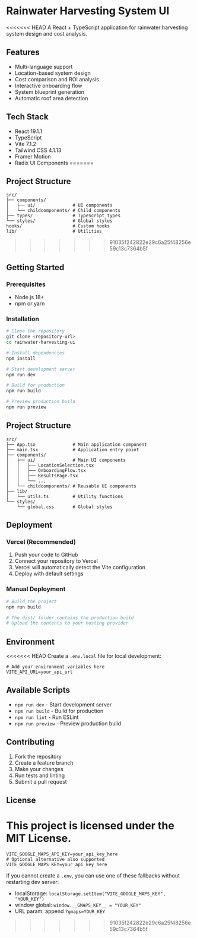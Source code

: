 # Rainwater Harvesting System UI

<<<<<<< HEAD
A React + TypeScript application for rainwater harvesting system design and cost analysis.

## Features

- Multi-language support
- Location-based system design
- Cost comparison and ROI analysis
- Interactive onboarding flow
- System blueprint generation
- Automatic roof area detection

## Tech Stack

- React 19.1.1
- TypeScript
- Vite 7.1.2
- Tailwind CSS 4.1.13
- Framer Motion
- Radix UI Components
=======
## Project Structure

```
src/
├── components/
│   ├── ui/              # UI components
│   └── childcomponents/ # Child components
├── types/               # TypeScript types
└── styles/              # Global styles
hooks/                   # Custom hooks
lib/                     # Utilities
```
>>>>>>> 91035f242822e29c6a25f48256e59c13c7364b5f

## Getting Started

### Prerequisites

- Node.js 18+ 
- npm or yarn

### Installation

```bash
# Clone the repository
git clone <repository-url>
cd rainwater-harvesting-ui

# Install dependencies
npm install

# Start development server
npm run dev

# Build for production
npm run build

# Preview production build
npm run preview
```

## Project Structure

```
src/
├── App.tsx              # Main application component
├── main.tsx             # Application entry point
├── components/
│   ├── ui/              # Main UI components
│   │   ├── LocationSelection.tsx
│   │   ├── OnboardingFlow.tsx
│   │   ├── ResultsPage.tsx
│   │   └── ...
│   └── childcomponents/ # Reusable UI components
├── lib/
│   └── utils.ts         # Utility functions
└── styles/
    └── global.css       # Global styles
```

## Deployment

### Vercel (Recommended)

1. Push your code to GitHub
2. Connect your repository to Vercel
3. Vercel will automatically detect the Vite configuration
4. Deploy with default settings

### Manual Deployment

```bash
# Build the project
npm run build

# The dist/ folder contains the production build
# Upload the contents to your hosting provider
```

## Environment

<<<<<<< HEAD
Create a `.env.local` file for local development:

```env
# Add your environment variables here
VITE_API_URL=your_api_url
```

## Available Scripts

- `npm run dev` - Start development server
- `npm run build` - Build for production
- `npm run lint` - Run ESLint
- `npm run preview` - Preview production build

## Contributing

1. Fork the repository
2. Create a feature branch
3. Make your changes
4. Run tests and linting
5. Submit a pull request

## License

This project is licensed under the MIT License.
=======
```
VITE_GOOGLE_MAPS_API_KEY=your_api_key_here
# Optional alternative also supported
VITE_GOOGLE_MAPS_KEY=your_api_key_here
```

If you cannot create a `.env`, you can use one of these fallbacks without restarting dev server:

- localStorage: `localStorage.setItem("VITE_GOOGLE_MAPS_KEY", "YOUR_KEY")`
- window global: `window.__GMAPS_KEY__ = "YOUR_KEY"`
- URL param: append `?gmaps=YOUR_KEY`
>>>>>>> 91035f242822e29c6a25f48256e59c13c7364b5f
